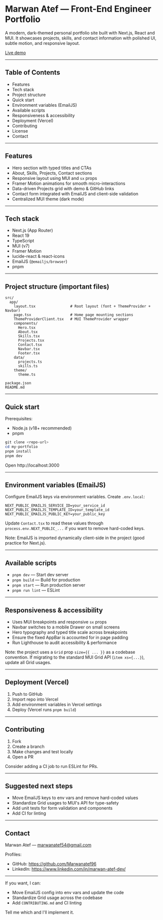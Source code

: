 <!-- @format -->

# Marwan Atef — Front-End Engineer Portfolio

A modern, dark-themed personal portfolio site built with Next.js, React and MUI. It showcases projects, skills, and contact information with polished UI, subtle motion, and responsive layout.

[Live demo](https://marwan-atef-portfolio.vercel.app/)

---

## Table of Contents

-   Features
-   Tech stack
-   Project structure
-   Quick start
-   Environment variables (EmailJS)
-   Available scripts
-   Responsiveness & accessibility
-   Deployment (Vercel)
-   Contributing
-   License
-   Contact

---

## Features

-   Hero section with typed titles and CTAs
-   About, Skills, Projects, Contact sections
-   Responsive layout using MUI and `sx` props
-   Framer Motion animations for smooth micro-interactions
-   Data-driven Projects grid with demo & GitHub links
-   Contact form integrated with EmailJS and client-side validation
-   Centralized MUI theme (dark mode)

---

## Tech stack

-   Next.js (App Router)
-   React 19
-   TypeScript
-   MUI (v7)
-   Framer Motion
-   lucide-react & react-icons
-   EmailJS (`@emailjs/browser`)
-   pnpm

---

## Project structure (important files)

```
src/
  app/
    layout.tsx                # Root layout (font + ThemeProvider + Navbar)
    page.tsx                  # Home page mounting sections
    ThemeProviderClient.tsx   # MUI ThemeProvider wrapper
    components/
      Hero.tsx
      About.tsx
      Skills.tsx
      Projects.tsx
      Contact.tsx
      Navbar.tsx
      Footer.tsx
    data/
      projects.ts
      skills.ts
    theme/
      theme.ts

package.json
README.md
```

---

## Quick start

Prerequisites:

-   Node.js (v18+ recommended)
-   pnpm

```powershell
git clone <repo-url>
cd my-portfolio
pnpm install
pnpm dev
```

Open http://localhost:3000

---

## Environment variables (EmailJS)

Configure EmailJS keys via environment variables. Create `.env.local`:

```
NEXT_PUBLIC_EMAILJS_SERVICE_ID=your_service_id
NEXT_PUBLIC_EMAILJS_TEMPLATE_ID=your_template_id
NEXT_PUBLIC_EMAILJS_PUBLIC_KEY=your_public_key
```

Update `Contact.tsx` to read these values through `process.env.NEXT_PUBLIC_...` if you want to remove hard-coded keys.

Note: EmailJS is imported dynamically client-side in the project (good practice for Next.js).

---

## Available scripts

-   `pnpm dev` — Start dev server
-   `pnpm build` — Build for production
-   `pnpm start` — Run production server
-   `pnpm run lint` — ESLint

---

## Responsiveness & accessibility

-   Uses MUI breakpoints and responsive `sx` props
-   Navbar switches to a mobile Drawer on small screens
-   Hero typography and typed title scale across breakpoints
-   Ensure the fixed AppBar is accounted for in page padding
-   Run Lighthouse to audit accessibility & performance

Note: the project uses a `Grid` prop `size={{ ... }}` as a codebase convention. If migrating to the standard MUI Grid API (`item xs={...}`), update all Grid usages.

---

## Deployment (Vercel)

1. Push to GitHub
2. Import repo into Vercel
3. Add environment variables in Vercel settings
4. Deploy (Vercel runs `pnpm build`)

---

## Contributing

1. Fork
2. Create a branch
3. Make changes and test locally
4. Open a PR

Consider adding a CI job to run ESLint for PRs.

---

## Suggested next steps

-   Move EmailJS keys to env vars and remove hard-coded values
-   Standardize Grid usages to MUI's API for type-safety
-   Add unit tests for form validation and components
-   Add CI for linting

---

## Contact

Marwan Atef — marwanatef54@gmail.com

Profiles:

-   GitHub: https://github.com/Marwanatef96
-   LinkedIn: https://www.linkedin.com/in/marwan-atef-dev/

---

If you want, I can:

-   Move EmailJS config into env vars and update the code
-   Standardize Grid usage across the codebase
-   Add `CONTRIBUTING.md` and CI linting

Tell me which and I'll implement it.
